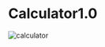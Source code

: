 # Calculator1.0
![calculator](https://user-images.githubusercontent.com/106279151/171924668-9d26a7bb-36c6-4a3d-b917-9e37390d31c8.gif)

